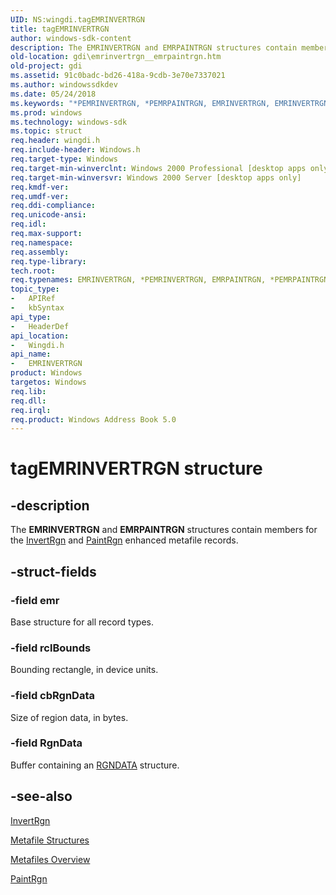 ```yaml
---
UID: NS:wingdi.tagEMRINVERTRGN
title: tagEMRINVERTRGN
author: windows-sdk-content
description: The EMRINVERTRGN and EMRPAINTRGN structures contain members for the InvertRgn and PaintRgn enhanced metafile records.
old-location: gdi\emrinvertrgn__emrpaintrgn.htm
old-project: gdi
ms.assetid: 91c0badc-bd26-418a-9cdb-3e70e7337021
ms.author: windowssdkdev
ms.date: 05/24/2018
ms.keywords: "*PEMRINVERTRGN, *PEMRPAINTRGN, EMRINVERTRGN, EMRINVERTRGN structure [Windows GDI], EMRINVERTRGN,EMRPAINTRGN, EMRINVERTRGN,EMRPAINTRGN structure [Windows GDI], EMRPAINTRGN, EMRPAINTRGN structure [Windows GDI], PEMRINVERTRGN, PEMRINVERTRGN structure pointer [Windows GDI], PEMRPAINTRGN, PEMRPAINTRGN structure pointer [Windows GDI], _win32_EMRINVERTRGN_str, gdi.emrinvertrgn__emrpaintrgn, tagEMRINVERTRGN, wingdi/EMRINVERTRGN,EMRPAINTRGN, wingdi/EMRPAINTRGN, wingdi/PEMRINVERTRGN, wingdi/PEMRPAINTRGN"
ms.prod: windows
ms.technology: windows-sdk
ms.topic: struct
req.header: wingdi.h
req.include-header: Windows.h
req.target-type: Windows
req.target-min-winverclnt: Windows 2000 Professional [desktop apps only]
req.target-min-winversvr: Windows 2000 Server [desktop apps only]
req.kmdf-ver: 
req.umdf-ver: 
req.ddi-compliance: 
req.unicode-ansi: 
req.idl: 
req.max-support: 
req.namespace: 
req.assembly: 
req.type-library: 
tech.root: 
req.typenames: EMRINVERTRGN, *PEMRINVERTRGN, EMRPAINTRGN, *PEMRPAINTRGN
topic_type:
-	APIRef
-	kbSyntax
api_type:
-	HeaderDef
api_location:
-	Wingdi.h
api_name:
-	EMRINVERTRGN
product: Windows
targetos: Windows
req.lib: 
req.dll: 
req.irql: 
req.product: Windows Address Book 5.0
---
```


# tagEMRINVERTRGN structure


## -description



The <b>EMRINVERTRGN</b> and <b>EMRPAINTRGN</b> structures 
		  contain members for the <a href="https://msdn.microsoft.com/94704c44-796a-4ca7-97f3-6676d7f94078">InvertRgn</a> and <a href="https://msdn.microsoft.com/7656fb67-d865-459e-b379-4f2e44c76fd0">PaintRgn</a> enhanced metafile records.




## -struct-fields




### -field emr

Base structure for all record types.


### -field rclBounds

Bounding rectangle, in device units.


### -field cbRgnData

Size of region data, in bytes.


### -field RgnData

Buffer containing an <a href="https://msdn.microsoft.com/3eac0b23-3138-4b34-9c16-6cc185e4de22">RGNDATA</a> structure.


## -see-also




<a href="https://msdn.microsoft.com/94704c44-796a-4ca7-97f3-6676d7f94078">InvertRgn</a>



<a href="https://msdn.microsoft.com/6a509ed5-cea3-4318-ad17-9d20425a6e80">Metafile Structures</a>



<a href="https://msdn.microsoft.com/309ee4cf-111b-4f09-a722-4823cb3d26b0">Metafiles Overview</a>



<a href="https://msdn.microsoft.com/7656fb67-d865-459e-b379-4f2e44c76fd0">PaintRgn</a>
 

 

